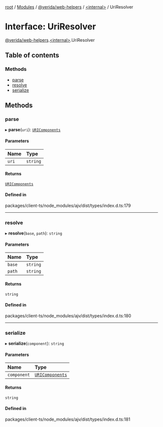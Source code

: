 [root](../README.md) / [Modules](../modules.md) / [@verida/web-helpers](../modules/verida_web_helpers.md) / [<internal\>](../modules/verida_web_helpers._internal_.md) / UriResolver

# Interface: UriResolver

[@verida/web-helpers](../modules/verida_web_helpers.md).[<internal\>](../modules/verida_web_helpers._internal_.md).UriResolver

## Table of contents

### Methods

- [parse](verida_web_helpers._internal_.UriResolver.md#parse)
- [resolve](verida_web_helpers._internal_.UriResolver.md#resolve)
- [serialize](verida_web_helpers._internal_.UriResolver.md#serialize)

## Methods

### parse

▸ **parse**(`uri`): [`URIComponents`](verida_web_helpers._internal_.URIComponents.md)

#### Parameters

| Name | Type |
| :------ | :------ |
| `uri` | `string` |

#### Returns

[`URIComponents`](verida_web_helpers._internal_.URIComponents.md)

#### Defined in

packages/client-ts/node_modules/ajv/dist/types/index.d.ts:179

___

### resolve

▸ **resolve**(`base`, `path`): `string`

#### Parameters

| Name | Type |
| :------ | :------ |
| `base` | `string` |
| `path` | `string` |

#### Returns

`string`

#### Defined in

packages/client-ts/node_modules/ajv/dist/types/index.d.ts:180

___

### serialize

▸ **serialize**(`component`): `string`

#### Parameters

| Name | Type |
| :------ | :------ |
| `component` | [`URIComponents`](verida_web_helpers._internal_.URIComponents.md) |

#### Returns

`string`

#### Defined in

packages/client-ts/node_modules/ajv/dist/types/index.d.ts:181
